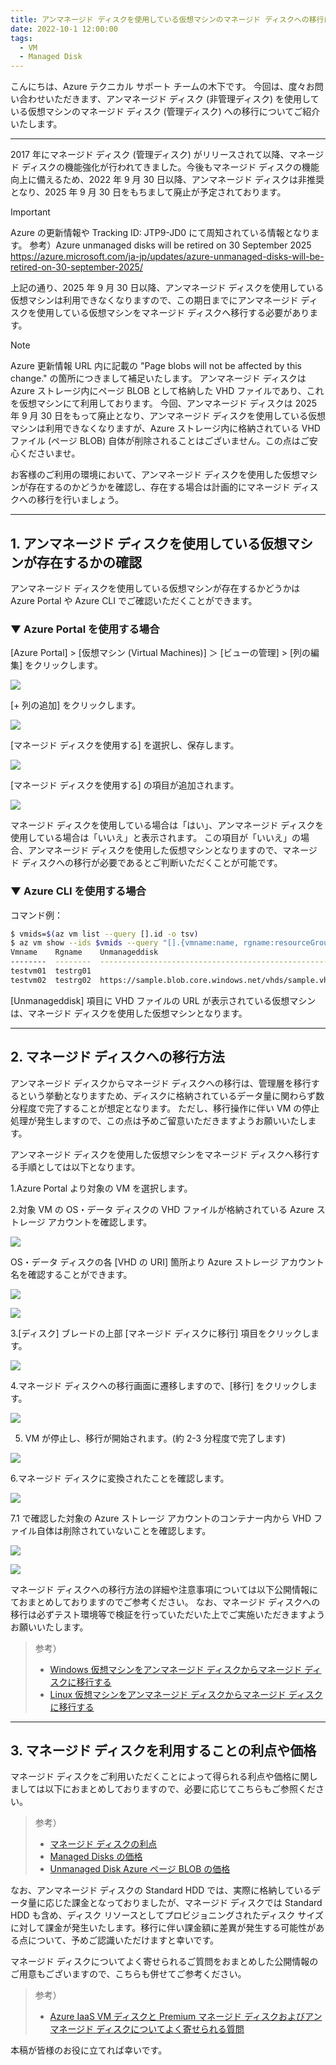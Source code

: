 ```yaml
---
title: アンマネージド ディスクを使用している仮想マシンのマネージド ディスクへの移行について
date: 2022-10-1 12:00:00
tags:
  - VM
  - Managed Disk
---
```


こんにちは、Azure テクニカル サポート チームの木下です。
今回は、度々お問い合わせいただきます、アンマネージド ディスク (非管理ディスク) を使用している仮想マシンのマネージド ディスク (管理ディスク) への移行についてご紹介いたします。
<!-- more -->

---

2017 年にマネージド ディスク (管理ディスク) がリリースされて以降、マネージド ディスクの機能強化が行われてきました。今後もマネージド ディスクの機能向上に備えるため、2022 年 9 月 30 日以降、アンマネージド ディスクは非推奨となり、2025 年 9 月 30 日をもちまして廃止が予定されております。

> [!IMPORTANT]
> Azure の更新情報や Tracking ID: JTP9-JD0 にて周知されている情報となります。
> 参考）Azure unmanaged disks will be retired on 30 September 2025
> https://azure.microsoft.com/ja-jp/updates/azure-unmanaged-disks-will-be-retired-on-30-september-2025/

上記の通り、2025 年 9 月 30 日以降、アンマネージド ディスクを使用している仮想マシンは利用できなくなりますので、この期日までにアンマネージド ディスクを使用している仮想マシンをマネージド ディスクへ移行する必要があります。

> [!NOTE]
> Azure 更新情報 URL 内に記載の "Page blobs will not be affected by this change." の箇所につきまして補足いたします。
> アンマネージド ディスクは Azure ストレージ内にページ BLOB として格納した VHD ファイルであり、これを仮想マシンにて利用しております。
> 今回、アンマネージド ディスクは 2025 年 9 月 30 日をもって廃止となり、アンマネージド ディスクを使用している仮想マシンは利用できなくなりますが、Azure ストレージ内に格納されている VHD ファイル (ページ BLOB) 自体が削除されることはございません。この点はご安心くださいませ。

お客様のご利用の環境において、アンマネージド ディスクを使用した仮想マシンが存在するのかどうかを確認し、存在する場合は計画的にマネージド ディスクへの移行を行いましょう。

---

## 1. アンマネージド ディスクを使用している仮想マシンが存在するかの確認

アンマネージド ディスクを使用している仮想マシンが存在するかどうかは Azure Portal や Azure CLI でご確認いただくことができます。

### ▼ Azure Portal を使用する場合 

[Azure Portal] > [仮想マシン (Virtual Machines)] ＞ [ビューの管理] > [列の編集] をクリックします。

![](./unmanaged-disk-retired/01.png)

[+ 列の追加] をクリックします。

![](./unmanaged-disk-retired/02.png)

[マネージド ディスクを使用する] を選択し、保存します。

![](./unmanaged-disk-retired/03.png)

[マネージド ディスクを使用する] の項目が追加されます。

![](./unmanaged-disk-retired/04.png)

マネージド ディスクを使用している場合は「はい」、アンマネージド ディスクを使用している場合は「いいえ」と表示されます。
この項目が「いいえ」の場合、アンマネージド ディスクを使用した仮想マシンとなりますので、マネージド ディスクへの移行が必要であるとご判断いただくことが可能です。

### ▼ Azure CLI を使用する場合

コマンド例：

```sh
$ vmids=$(az vm list --query [].id -o tsv)
$ az vm show --ids $vmids --query "[].{vmname:name, rgname:resourceGroup, unmanageddisk:storageProfile.osDisk.vhd.uri}" -o table
Vmname    Rgname    Unmanageddisk
--------  --------  ----------------------------------------------------
testvm01  testrg01
testvm02  testrg02  https://sample.blob.core.windows.net/vhds/sample.vhd
```

[Unmanageddisk] 項目に VHD ファイルの URL が表示されている仮想マシンは、マネージド ディスクを使用した仮想マシンとなります。

---

## 2. マネージド ディスクへの移行方法

アンマネージド ディスクからマネージド ディスクへの移行は、管理層を移行するという挙動となりますため、ディスクに格納されているデータ量に関わらず数分程度で完了することが想定となります。
ただし、移行操作に伴い VM の停止処理が発生しますので、この点は予めご留意いただきますようお願いいたします。

アンマネージド ディスクを使用した仮想マシンをマネージド ディスクへ移行する手順としては以下となります。

1.Azure Portal より対象の VM を選択します。

2.対象 VM の  OS・データ ディスクの VHD ファイルが格納されている Azure ストレージ アカウントを確認します。

![](./unmanaged-disk-retired/05.png)

OS・データ ディスクの各 [VHD の URI] 箇所より Azure ストレージ アカウント名を確認することができます。

![](./unmanaged-disk-retired/06.png)

![](./unmanaged-disk-retired/07.png)

3.[ディスク] ブレードの上部 [マネージド ディスクに移行] 項目をクリックします。

![](./unmanaged-disk-retired/08.png)

4.マネージド ディスクへの移行画面に遷移しますので、[移行] をクリックします。

![](./unmanaged-disk-retired/09.png)

5. VM が停止し、移行が開始されます。(約 2-3 分程度で完了します)

![](./unmanaged-disk-retired/10.png)

6.マネージド ディスクに変換されたことを確認します。

![](./unmanaged-disk-retired/11.png)

7.1 で確認した対象の Azure ストレージ アカウントのコンテナー内から VHD ファイル自体は削除されていないことを確認します。

![](./unmanaged-disk-retired/12.png)

![](./unmanaged-disk-retired/13.png)

マネージド ディスクへの移行方法の詳細や注意事項については以下公開情報にておまとめしておりますのでご参考ください。
なお、マネージド ディスクへの移行は必ずテスト環境等で検証を行っていただいた上でご実施いただきますようお願いいたします。

> 参考）
> - [Windows 仮想マシンをアンマネージド ディスクからマネージド ディスクに移行する](https://docs.microsoft.com/ja-jp/azure/virtual-machines/windows/convert-unmanaged-to-managed-disks)
> - [Linux 仮想マシンをアンマネージド ディスクからマネージド ディスクに移行する](https://docs.microsoft.com/ja-jp/azure/virtual-machines/linux/convert-unmanaged-to-managed-disks)

---

## 3. マネージド ディスクを利用することの利点や価格

マネージド ディスクをご利用いただくことによって得られる利点や価格に関しましては以下におまとめしておりますので、必要に応じてこちらもご参照ください。

> 参考）
> - [マネージド ディスクの利点](https://learn.microsoft.com/ja-jp/azure/virtual-machines/managed-disks-overview#benefits-of-managed-disks)
> - [Managed Disks の価格](https://azure.microsoft.com/ja-jp/pricing/details/managed-disks/)
> - [Unmanaged Disk Azure ページ BLOB の価格](https://azure.microsoft.com/ja-jp/pricing/details/storage/page-blobs/)

なお、アンマネージド ディスクの Standard HDD では、実際に格納しているデータ量に応じた課金となっておりましたが、マネージド ディスクでは Standard HDD も含め、ディスク リソースとしてプロビジョニングされたディスク サイズに対して課金が発生いたします。移行に伴い課金額に差異が発生する可能性がある点について、予めご認識いただけますと幸いです。

マネージド ディスクについてよく寄せられるご質問をおまとめした公開情報のご用意もございますので、こちらも併せてご参考ください。

> 参考）
> - [Azure IaaS VM ディスクと Premium マネージド ディスクおよびアンマネージド ディスクについてよく寄せられる質問](https://learn.microsoft.com/ja-jp/azure/virtual-machines/faq-for-disks)

本稿が皆様のお役に立てれば幸いです。
